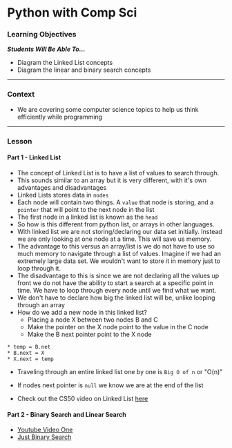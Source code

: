 # Python with Comp Sci

### Learning Objectives
***Students Will Be Able To...***

* Diagram the Linked List concepts
* Diagram the linear and binary search concepts

---
### Context

* We are covering some computer science topics to help us think efficiently while programming

---

### Lesson

#### Part 1 - Linked List

* The concept of Linked List is to have a list of values to search through. 
* This sounds similar to an array but it is very different, with it's own advantages and disadvantages
* Linked Lists stores data in `nodes`
* Each node will contain two things. A `value` that node is storing, and a `pointer` that will point to the next node in the list
* The first node in a linked list is known as the `head`
* So how is this different from python list, or arrays in other languages. 
* With linked list we are not storing/declaring our data set initially. Instead we are only looking at one node at a time. This will save us memory. 
* The advantage to this versus an array/list is we do not have to use so much memory to navigate through a list of values. Imagine if we had an extremely large data set. We wouldn't want to store it in memory just to loop through it. 
* The disadvantage to this is since we are not declaring all the values up front we do not have the ability to start a search at a specific point in time. We have to loop through every node until we find what we want. 
* We don't have to declare how big the linked list will be, unlike looping through an array
* How do we add a new node in this linked list? 
	* Placing a node X between two nodes B and C
	* Make the pointer on the X node point to the value in the C node 
	* Make the B next pointer point to the X node

```
* temp = B.net
* B.next = X
* X.next = temp
```
* Traveling through an entire linked list one by one is `Big O of n` or "O(n)"
* If nodes next pointer is `null` we know we are at the end of the list

* Check out the CS50 video on Linked List [here](https://www.youtube.com/watch?v=5nsKtQuT6E8)

#### Part 2 - Binary Search and Linear Search

* [Youtube Video One](https://www.youtube.com/watch?v=wNVCJj642n4)
* [Just Binary Search](https://www.youtube.com/watch?v=JQhciTuD3E8)


